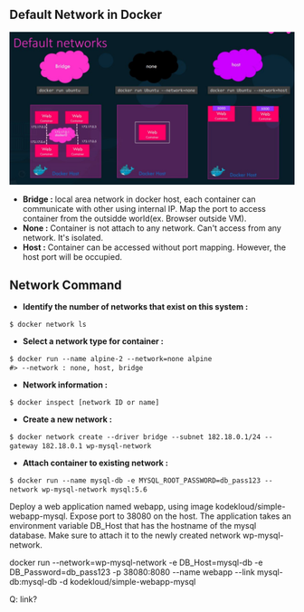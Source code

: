 ## Default Network in Docker

<div align=center>

![image](https://github.com/alonzo3569/Docker_tutorial/blob/main/Img/Docker_Default_Network.JPG)


</div>

* __Bridge :__ local area network in docker host, each container can communicate with other using internal IP. Map the port to access container from the outsidde world(ex. Browser outside VM).
* __None :__ Container is not attach to any network. Can't access from any network. It's isolated.
* __Host :__ Container can be accessed without port mapping. However, the host port will be occupied.

## Network Command

* __Identify the number of networks that exist on this system :__
```console
$ docker network ls
```
* __Select a network type for container :__
```console
$ docker run --name alpine-2 --network=none alpine
#> --network : none, host, bridge
```

* __Network information :__
```console
$ docker inspect [network ID or name]
```

* __Create a new network :__
```console
$ docker network create --driver bridge --subnet 182.18.0.1/24 --gateway 182.18.0.1 wp-mysql-network
```

* __Attach container to existing network :__
```console
$ docker run --name mysql-db -e MYSQL_ROOT_PASSWORD=db_pass123 --network wp-mysql-network mysql:5.6
```

Deploy a web application named webapp, using image kodekloud/simple-webapp-mysql. 
Expose port to 38080 on the host. 
The application takes an environment variable DB_Host that has the hostname of the mysql database. 
Make sure to attach it to the newly created network wp-mysql-network.

docker run --network=wp-mysql-network -e DB_Host=mysql-db -e DB_Password=db_pass123 -p 38080:8080 --name webapp --link mysql-db:mysql-db -d kodekloud/simple-webapp-mysql

Q: link?
